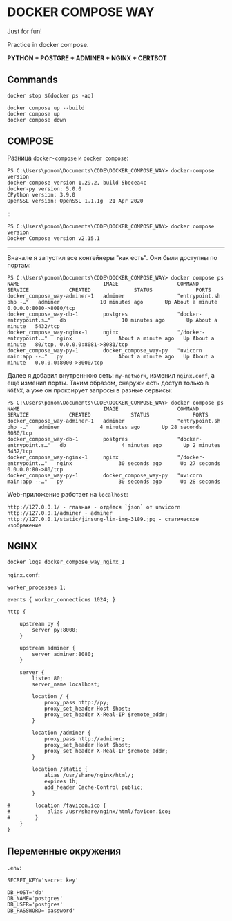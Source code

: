 # DOCKER COMPOSE WAY

Just for fun!

Practice in docker compose.

**PYTHON + POSTGRE + ADMINER + NGINX + CERTBOT**

## Commands

```
docker stop $(docker ps -aq)

docker compose up --build
docker compose up
docker compose down
```


## COMPOSE

Разница `docker-compose` и `docker compose`:
```
PS C:\Users\ponom\Documents\CODE\DOCKER_COMPOSE_WAY> docker-compose version
docker-compose version 1.29.2, build 5becea4c
docker-py version: 5.0.0
CPython version: 3.9.0
OpenSSL version: OpenSSL 1.1.1g  21 Apr 2020
```
::
```
PS C:\Users\ponom\Documents\CODE\DOCKER_COMPOSE_WAY> docker compose version
Docker Compose version v2.15.1
```
---

Вначале я запустил все контейнеры "как есть". Они были доступны по портам:
```
PS C:\Users\ponom\Documents\CODE\DOCKER_COMPOSE_WAY> docker compose ps
NAME                           IMAGE                   COMMAND                  SERVICE             CREATED              STATUS              PORTS
docker_compose_way-adminer-1   adminer                 "entrypoint.sh php -…"   adminer             10 minutes ago       Up About a minute   0.0.0.0:8080->8080/tcp
docker_compose_way-db-1        postgres                "docker-entrypoint.s…"   db                  10 minutes ago       Up About a minute   5432/tcp
docker_compose_way-nginx-1     nginx                   "/docker-entrypoint.…"   nginx               About a minute ago   Up About a minute   80/tcp, 0.0.0.0:8081->8081/tcp
docker_compose_way-py-1        docker_compose_way-py   "uvicorn main:app --…"   py                  About a minute ago   Up About a minute   0.0.0.0:8000->8000/tcp
```

Далее я добавил внутреннюю сеть: `my-network`, изменил `nginx.conf`, а ещё изменил порты. Таким образом, снаружи есть доступ только в `NGINX`, а уже он проксирует запросы в разные сервисы:
```
PS C:\Users\ponom\Documents\CODE\DOCKER_COMPOSE_WAY> docker compose ps
NAME                           IMAGE                   COMMAND                  SERVICE             CREATED             STATUS              PORTS
docker_compose_way-adminer-1   adminer                 "entrypoint.sh php -…"   adminer             4 minutes ago       Up 28 seconds       8080/tcp
docker_compose_way-db-1        postgres                "docker-entrypoint.s…"   db                  4 minutes ago       Up 2 minutes        5432/tcp
docker_compose_way-nginx-1     nginx                   "/docker-entrypoint.…"   nginx               30 seconds ago      Up 27 seconds       0.0.0.0:80->80/tcp
docker_compose_way-py-1        docker_compose_way-py   "uvicorn main:app --…"   py                  30 seconds ago      Up 28 seconds
```
Web-приложение работает на `localhost`:
```
http://127.0.0.1/ - главная - отдётся `json` от unvicorn
http://127.0.0.1/adminer - adminer
http://127.0.0.1/static/jinsung-lim-img-3189.jpg - статическое изображение
```
 

## NGINX


```
docker logs docker_compose_way_nginx_1
```

`nginx.conf`:
```
worker_processes 1;

events { worker_connections 1024; }

http {

    upstream py {
        server py:8000;
    }

    upstream adminer {
        server adminer:8080;
    }

    server {
        listen 80;
        server_name localhost;

        location / {
            proxy_pass http://py;
            proxy_set_header Host $host;
            proxy_set_header X-Real-IP $remote_addr;
        }

        location /adminer {
            proxy_pass http://adminer;
            proxy_set_header Host $host;
            proxy_set_header X-Real-IP $remote_addr;
        }

        location /static {
            alias /usr/share/nginx/html/;
            expires 1h;
            add_header Cache-Control public;
        }

#        location /favicon.ico {
#            alias /usr/share/nginx/html/favicon.ico;
#        }
    }
}
```

## Переменные окружения

`.env`:
```
SECRET_KEY='secret key'

DB_HOST='db'
DB_NAME='postgres'
DB_USER='postgres'
DB_PASSWORD='password'
```